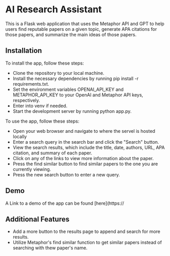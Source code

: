 # AI Research Assistant

This is a Flask web application that uses the Metaphor API and GPT to help users find reputable papers on a given topic, generate APA citations for those papers, and summarize the main ideas of those papers.

## Installation

To install the app, follow these steps:

- Clone the repository to your local machine.
- Install the necessary dependencies by running pip install -r requirements.txt.
- Set the environment variables OPENAI_API_KEY and METAPHOR_API_KEY to your OpenAI and Metaphor API keys, respectively.
- Enter into venv if needed.
- Start the development server by running python app.py.

To use the app, follow these steps:

- Open your web browser and navigate to where the servel is hosted locally 
- Enter a search query in the search bar and click the "Search" button.
- View the search results, which include the title, date, authors, URL, APA citation, and summary of each paper.
- Click on any of the links to view more information about the paper.
- Press the find similar button to find similar papers to the one you are currently viewing.
- Press the new search button to enter a new query.

## Demo

A Link to a demo of the app can be found [here](https://
## Additional Features

- Add a more button to the results page to append and search for more results.
- Utilize Metaphor's find similar function to get similar papers instead of searching with thew paper's name.
